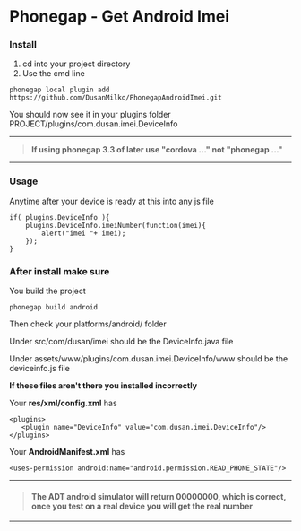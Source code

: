 # Phonegap - Get Android Imei

### Install

1. cd into your project directory
2. Use the cmd line

```
phonegap local plugin add https://github.com/DusanMilko/PhonegapAndroidImei.git
```

You should now see it in your plugins folder PROJECT/plugins/com.dusan.imei.DeviceInfo

---
> **If using phonegap 3.3 of later use "cordova ..." not "phonegap ..."**

---

### Usage

Anytime after your device is ready at this into any js file

```
if( plugins.DeviceInfo ){
    plugins.DeviceInfo.imeiNumber(function(imei){
        alert("imei "+ imei);                   
    });
}
```

### After install make sure

You build the project

```
phonegap build android
```

Then check your platforms/android/ folder

Under src/com/dusan/imei should be the DeviceInfo.java file

Under assets/www/plugins/com.dusan.imei.DeviceInfo/www should be the deviceinfo.js file 

**If these files aren't there you installed incorrectly**


Your **res/xml/config.xml** has

```
<plugins>
   <plugin name="DeviceInfo" value="com.dusan.imei.DeviceInfo"/>
</plugins>
```

Your **AndroidManifest.xml** has

```
<uses-permission android:name="android.permission.READ_PHONE_STATE"/>
```

---
> #### The ADT android simulator will return 00000000, which is correct, once you test on a real device you will get the real number

---
